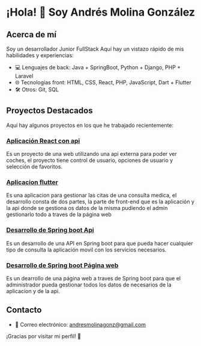 # ¡Hola! 👋 Soy Andrés Molina González

## Acerca de mí
Soy un desarrollador Junior FullStack Aquí hay un vistazo rápido de mis habilidades y experiencias:

- 💻 Lenguajes de back: Java + SpringBoot, Python + Django, PHP + Laravel
- 🌐 Tecnologías front: HTML, CSS, React, PHP, JavaScript, Dart + Flutter
- 🛠️ Otros: Git, SQL

## Proyectos Destacados
Aquí hay algunos proyectos en los que he trabajado recientemente:

### [Aplicación React con api](https://github.com/AndriuuU/React-Proyecto4-Too-Cars)
Es un proyecto de una web utilizando una api externa para poder ver coches, el proyecto tiene control de usuario, opciones de usuario y selección de favoritos.
### [Aplicacion flutter](https://github.com/AndriuuU/ProyectConsultaAPI/tree/main/consulta_dermatologica)
Es una aplicacion para gestionar las citas de una consulta medica, el desarrollo consta de dos partes, la parte de front-end que es la aplicación y la api donde se gestiona os datos de la misma pudiendo el admin gestionarlo todo a traves de la página web

### [Desarrollo de Spring boot Api](https://github.com/AndriuuU/ProyectConsultaAPI/tree/main/SpringApiConsulta)
Es un desarrollo de una API en Spring boot para que pueda hacer cualquier tipo de consulta la aplicación movil con los servicios necesarios.

### [Desarrollo de Spring boot Página web](https://github.com/AndriuuU/ProyectConsultasWeb)
Es un dearrollo de una página web a traves de Spring boot para que el administrador pueda gestionar todos los datos de necesarios de la aplicacion y de la api.

<!--
## Estadísticas de GitHub
![Estadísticas de GitHub](https://github-readme-stats.vercel.app/api?username=AndriuuU&show_icons=true&theme=radical)
-->

## Contacto
- 📧 Correo electrónico: andresmolinagonz@gmail.com

¡Gracias por visitar mi perfil! 👀
<!--
**AndriuuU/AndriuuU** is a ✨ _special_ ✨ repository because its `README.md` (this file) appears on your GitHub profile.

Here are some ideas to get you started:

- 🔭 I’m currently working on ...
- 🌱 I’m currently learning ...
- 👯 I’m looking to collaborate on ...
- 🤔 I’m looking for help with ...
- 💬 Ask me about ...
- 📫 How to reach me: ...
- 😄 Pronouns: ...
- ⚡ Fun fact: ...
-->
